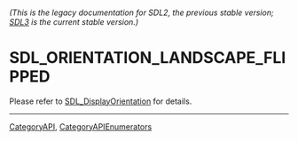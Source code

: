 ###### (This is the legacy documentation for SDL2, the previous stable version; [SDL3](https://wiki.libsdl.org/SDL3/) is the current stable version.)
# SDL_ORIENTATION_LANDSCAPE_FLIPPED

Please refer to [SDL_DisplayOrientation](SDL_DisplayOrientation) for details.

----
[CategoryAPI](CategoryAPI), [CategoryAPIEnumerators](CategoryAPIEnumerators)

